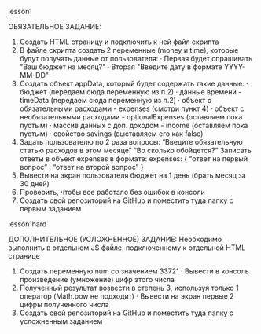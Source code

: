 lesson1

ОБЯЗАТЕЛЬНОЕ ЗАДАНИЕ:
1) Создать HTML страницу и подключить к ней файл скрипта
2) В файле скрипта создать 2 переменные (money и time), которые будут получать данные от пользователя:
·      Первая будет спрашивать "Ваш бюджет на месяц?"
·      Вторая "Введите дату в формате YYYY-MM-DD"
3) Создать объект appData, который будет содержать такие данные:
·      бюджет (передаем сюда переменную из п.2)
·      данные времени - timeData (передаем сюда переменную из п.2)
·      объект с обязательными расходами - expenses (смотри пункт 4)
·      объект с необязательными расходами - optionalExpenses (оставляем пока пустым)
·      массив данных с доп. доходом - income (оставляем пока пустым)
·      свойство savings (выставляем его как false)
4) Задать пользователю по 2 раза вопросы:
    “Введите обязательную статью расходов в этом месяце”
    “Во сколько обойдется?”
    Записать ответы в объект expenses в формате: 
    expenses: {
    “ответ на первый вопрос” : “ответ на второй вопрос”
    }
5) Вывести на экран пользователя бюджет на 1 день (брать месяц за 30 дней)
6) Проверить, чтобы все работало без ошибок в консоли
7) Создать свой репозиторий на GitHub и поместить туда папку с первым заданием

lesson1hard

ДОПОЛНИТЕЛЬНОЕ (УСЛОЖНЕННОЕ) ЗАДАНИЕ:
Необходимо выполнить в отдельном JS файле, подключенному к отдельной HTML странице
1) Создать переменную num со значением 33721
·        Вывести в консоль произведение (умножение) цифр этого числа
2) Полученный результат возвести в степень 3, используя только 1 оператор (Math.pow не подходит)
·        Вывести на экран первые 2 цифры полученного числа
3) Создать свой репозиторий на GitHub и поместить туда папку с усложненным заданием
